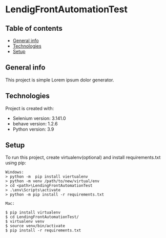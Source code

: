 # LendigFrontAutomationTest

## Table of contents
* [General info](#general-info)
* [Technologies](#technologies)
* [Setup](#setup)

## General info
This project is simple Lorem ipsum dolor generator.
	
## Technologies
Project is created with:
* Selenium version: 3.141.0
* behave version: 1.2.6
* Python version: 3.9
	
## Setup
To run this project, create virtualenv(optional) and install requirements.txt using pip:

```
Windows:
> python -m  pip install viertualenv
> python -m venv /path/to/new/virtual/env 
> cd <path>\LendingFrontAutomationTest
> .\env\Scripts\activate
> python -m pip install -r requirements.txt

Mac:

$ pip install virtualenv
$ cd LendingFrontAutomationTest/
$ virtualenv venv
$ source venv/bin/activate
$ pip install -r requirements.txt
```